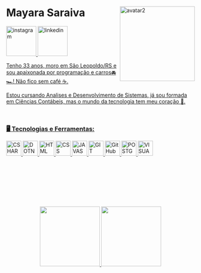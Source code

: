 
<div>
  <img width="200" align="right" src="https://media.discordapp.net/attachments/1217271372573839463/1234197323144364103/avatar_1.png?ex=662fdb54&is=662e89d4&hm=46a24bde811056315140e8027c51239040bcf69e66900b09a243e8db933ab689&=&format=webp&quality=lossless&width=285&height=655" alt="avatar2">
  <h1 align="left">Mayara Saraiva</h1>
  <a href="https://instagram.com/mayasaraiva" target="_blank"><img width="80" height="80" src="https://img.icons8.com/clouds/100/instagram.png" alt="instagram" target="_blank"/>
  <a href="https://www.linkedin.com/in/mayara-saraivaa" target="_blank"><img width="80" height="80" src="https://img.icons8.com/clouds/100/linkedin.png" alt="linkedin" target="_blank"/>
</div>
    <div>
      <p>Tenho 33 anos, moro em São Leopoldo/RS e sou apaixonada por programação e carros🚘🏎️! Não fico sem café ☕.</p>
      <p>Estou cursando Analises e Desenvolvimento de Sistemas, já sou formada em Ciências Contábeis, mas o mundo da tecnologia tem meu coração 🩵.</p>  
    </div>
</br>

<h3>🖥️ Tecnologias e Ferramentas:</h3>
<div style="display: inline_block">
  <img width="40" height="40" src="https://cdn.jsdelivr.net/gh/devicons/devicon@latest/icons/csharp/csharp-original.svg" title="CSHARP"/>
  <img width="40" height="40" src="https://cdn.jsdelivr.net/gh/devicons/devicon@latest/icons/dot-net/dot-net-original.svg" title="DOTNET"/>
  <img width="40" height="40" src="https://cdn.jsdelivr.net/gh/devicons/devicon@latest/icons/html5/html5-original.svg" title="HTML"/>
  <img width="40" height="40" src="https://cdn.jsdelivr.net/gh/devicons/devicon@latest/icons/css3/css3-original.svg" title="CSS"/>          
  <img width="40" height="40" src="https://cdn.jsdelivr.net/gh/devicons/devicon@latest/icons/javascript/javascript-plain.svg" title="JAVASCRIPT"/>
  <img width="40" height="40" src="https://cdn.jsdelivr.net/gh/devicons/devicon@latest/icons/git/git-original.svg" title="GIT"/>      
  <img width="40" height="40" src="https://cdn.jsdelivr.net/gh/devicons/devicon@latest/icons/github/github-original-wordmark.svg" title="GitHub"/>
  <img width="40" height="40" src="https://cdn.jsdelivr.net/gh/devicons/devicon@latest/icons/postgresql/postgresql-original.svg" title="POSTGRESQL"/>
  <img width="40" height="40" src="https://cdn.jsdelivr.net/gh/devicons/devicon@latest/icons/visualstudio/visualstudio-original.svg" title="VISUALSTUDIO"/>
</div>
</br>
</br>
</br>
</br>
</br>
</br>
</br>
<p align="center">
<a href="https://github.com/mayasaraiva">
  <img height="160em" src="https://github-readme-stats-eight-theta.vercel.app/api?username=mayasaraiva&show_icons=true&theme=dracula&include_all_commits=true&count_private=true"/>
  <img height="160em" src="https://github-readme-stats-eight-theta.vercel.app/api/top-langs/?username=mayasaraiva&layout=compact&langs_count=8&theme=dracula"/>
</a>
</p>
